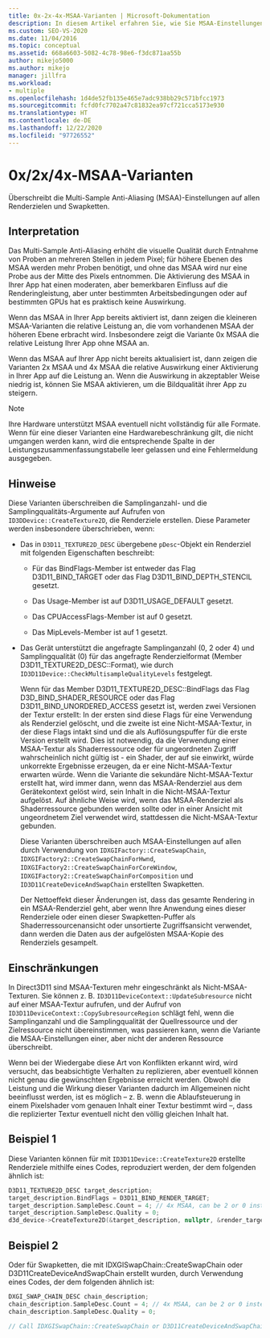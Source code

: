 ```yaml
---
title: 0x-2x-4x-MSAA-Varianten | Microsoft-Dokumentation
description: In diesem Artikel erfahren Sie, wie Sie MSAA-Einstellungen (Multi-Sample Antialiasing) auf allen Renderzielen und Swapketten mithilfe von 0x-, 2x- oder 4x-MSAA-Varianten überschreiben.
ms.custom: SEO-VS-2020
ms.date: 11/04/2016
ms.topic: conceptual
ms.assetid: 668a6603-5082-4c78-98e6-f3dc871aa55b
author: mikejo5000
ms.author: mikejo
manager: jillfra
ms.workload:
- multiple
ms.openlocfilehash: 1d4de52fb135e465e7adc938bb29c571bfcc1973
ms.sourcegitcommit: fcfd0fc7702a47c81832ea97cf721cca5173e930
ms.translationtype: HT
ms.contentlocale: de-DE
ms.lasthandoff: 12/22/2020
ms.locfileid: "97726552"
---
```

# <a name="0x2x4x-msaa-variants"></a>0x/2x/4x-MSAA-Varianten
Überschreibt die Multi-Sample Anti-Aliasing (MSAA)-Einstellungen auf allen Renderzielen und Swapketten.

## <a name="interpretation"></a>Interpretation
 Das Multi-Sample Anti-Aliasing erhöht die visuelle Qualität durch Entnahme von Proben an mehreren Stellen in jedem Pixel; für höhere Ebenen des MSAA werden mehr Proben benötigt, und ohne das MSAA wird nur eine Probe aus der Mitte des Pixels entnommen. Die Aktivierung des MSAA in Ihrer App hat einen moderaten, aber bemerkbaren Einfluss auf die Renderingleistung, aber unter bestimmten Arbeitsbedingungen oder auf bestimmten GPUs hat es praktisch keine Auswirkung.

 Wenn das MSAA in Ihrer App bereits aktiviert ist, dann zeigen die kleineren MSAA-Varianten die relative Leistung an, die vom vorhandenen MSAA der höheren Ebene erbracht wird. Insbesondere zeigt die Variante 0x MSAA die relative Leistung Ihrer App ohne MSAA an.

 Wenn das MSAA auf Ihrer App nicht bereits aktualisiert ist, dann zeigen die Varianten 2x MSAA und 4x MSAA die relative Auswirkung einer Aktivierung in Ihrer App auf die Leistung an. Wenn die Auswirkung in akzeptabler Weise niedrig ist, können Sie MSAA aktivieren, um die Bildqualität ihrer App zu steigern.

> [!NOTE]
> Ihre Hardware unterstützt MSAA eventuell nicht vollständig für alle Formate. Wenn für eine dieser Varianten eine Hardwarebeschränkung gilt, die nicht umgangen werden kann, wird die entsprechende Spalte in der Leistungszusammenfassungstabelle leer gelassen und eine Fehlermeldung ausgegeben.

## <a name="remarks"></a>Hinweise
 Diese Varianten überschreiben die Samplinganzahl- und die Samplingqualitäts-Argumente auf Aufrufen von `ID3DDevice::CreateTexture2D`, die Renderziele erstellen. Diese Parameter werden insbesondere überschrieben, wenn:

- Das in `D3D11_TEXTURE2D_DESC` übergebene `pDesc`-Objekt ein Renderziel mit folgenden Eigenschaften beschreibt:

  - Für das BindFlags-Member ist entweder das Flag D3D11_BIND_TARGET oder das Flag D3D11_BIND_DEPTH_STENCIL gesetzt.

  - Das Usage-Member ist auf D3D11_USAGE_DEFAULT gesetzt.

  - Das CPUAccessFlags-Member ist auf 0 gesetzt.

  - Das MipLevels-Member ist auf 1 gesetzt.

- Das Gerät unterstützt die angefragte Samplinganzahl (0, 2 oder 4) und Samplingqualität (0) für das angefragte Renderzielformat (Member D3D11_TEXTURE2D_DESC::Format), wie durch `ID3D11Device::CheckMultisampleQualityLevels` festgelegt.

  Wenn für das Member D3D11_TEXTURE2D_DESC::BindFlags das Flag D3D_BIND_SHADER_RESOURCE oder das Flag D3D11_BIND_UNORDERED_ACCESS gesetzt ist, werden zwei Versionen der Textur erstellt: In der ersten sind diese Flags für eine Verwendung als Renderziel gelöscht, und die zweite ist eine Nicht-MSAA-Textur, in der diese Flags intakt sind und die als Auflösungspuffer für die erste Version erstellt wird. Dies ist notwendig, da die Verwendung einer MSAA-Textur als Shaderressource oder für ungeordneten Zugriff wahrscheinlich nicht gültig ist - ein Shader, der auf sie einwirkt, würde unkorrekte Ergebnisse erzeugen, da er eine Nicht-MSAA-Textur erwarten würde. Wenn die Variante die sekundäre Nicht-MSAA-Textur erstellt hat, wird immer dann, wenn das MSAA-Renderziel aus dem Gerätekontext gelöst wird, sein Inhalt in die Nicht-MSAA-Textur aufgelöst. Auf ähnliche Weise wird, wenn das MSAA-Renderziel als Shaderressource gebunden werden sollte oder in einer Ansicht mit ungeordnetem Ziel verwendet wird, stattdessen die Nicht-MSAA-Textur gebunden.

  Diese Varianten überschreiben auch MSAA-Einstellungen auf allen durch Verwendung von `IDXGIFactory::CreateSwapChain`, `IDXGIFactory2::CreateSwapChainForHwnd`, `IDXGIFactory2::CreateSwapChainForCoreWindow`, `IDXGIFactory2::CreateSwapChainForComposition` und `ID3D11CreateDeviceAndSwapChain` erstellten Swapketten.

  Der Nettoeffekt dieser Änderungen ist, dass das gesamte Rendering in ein MSAA-Renderziel geht, aber wenn Ihre Anwendung eines dieser Renderziele oder einen dieser Swapketten-Puffer als Shaderressourcenansicht oder unsortierte Zugriffsansicht verwendet, dann werden die Daten aus der aufgelösten MSAA-Kopie des Renderziels gesampelt.

## <a name="restrictions-and-limitations"></a>Einschränkungen
 In Direct3D11 sind MSAA-Texturen mehr eingeschränkt als Nicht-MSAA-Texturen. Sie können z. B. `ID3D11DeviceContext::UpdateSubresource` nicht auf einer MSAA-Textur aufrufen, und der Aufruf von `ID3D11DeviceContext::CopySubresourceRegion` schlägt fehl, wenn die Samplinganzahl und die Samplingqualität der Quellressource und der Zielressource nicht übereinstimmen, was passieren kann, wenn die Variante die MSAA-Einstellungen einer, aber nicht der anderen Ressource überschreibt.

 Wenn bei der Wiedergabe diese Art von Konflikten erkannt wird, wird versucht, das beabsichtigte Verhalten zu replizieren, aber eventuell können nicht genau die gewünschten Ergebnisse erreicht werden. Obwohl die Leistung und die Wirkung dieser Varianten dadurch im Allgemeinen nicht beeinflusst werden, ist es möglich – z. B. wenn die Ablaufsteuerung in einem Pixelshader vom genauen Inhalt einer Textur bestimmt wird –, dass die replizierter Textur eventuell nicht den völlig gleichen Inhalt hat.

## <a name="example-1"></a>Beispiel 1
 Diese Varianten können für mit `ID3D11Device::CreateTexture2D` erstellte Renderziele mithilfe eines Codes, reproduziert werden, der dem folgenden ähnlich ist:

```cpp
D3D11_TEXTURE2D_DESC target_description;
target_description.BindFlags = D3D11_BIND_RENDER_TARGET;
target_description.SampleDesc.Count = 4; // 4x MSAA, can be 2 or 0 instead
target_description.SampleDesc.Quality = 0;
d3d_device->CreateTexture2D(&target_description, nullptr, &render_target);
```

## <a name="example-2"></a>Beispiel 2
 Oder für Swapketten, die mit IDXGISwapChain::CreateSwapChain oder D3D11CreateDeviceAndSwapChain erstellt wurden, durch Verwendung eines Codes, der dem folgenden ähnlich ist:

```cpp
DXGI_SWAP_CHAIN_DESC chain_description;
chain_description.SampleDesc.Count = 4; // 4x MSAA, can be 2 or 0 instead
chain_description.SampleDesc.Quality = 0;

// Call IDXGISwapChain::CreateSwapChain or D3D11CreateDeviceAndSwapChain, etc.
```

